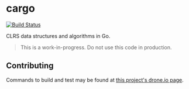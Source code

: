 # cargo

[![Build Status](https://drone.io/github.com/modocache/cargo/status.png)](https://drone.io/github.com/modocache/cargo/latest)

CLRS data structures and algorithms in Go.

> This is a work-in-progress. Do not use this code in production.

## Contributing

Commands to build and test may be found at [this project's drone.io page](https://drone.io/github.com/modocache/cargo/admin).
